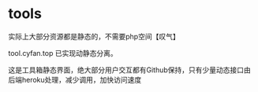 # tools
实际上大部分资源都是静态的，不需要php空间【叹气】

tool.cyfan.top 已实现动静态分离。

这是工具箱静态界面，绝大部分用户交互都有Github保持，只有少量动态接口由后端heroku处理，减少调用，加快访问速度
